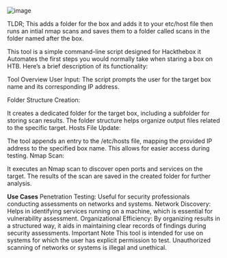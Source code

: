 ![image](https://github.com/user-attachments/assets/fbb7e203-12b5-44bc-8bd0-bd7a45dfef00)

TLDR; 
This adds a folder for the box and adds it to your etc/host file then runs an intial nmap scans and saves them to a folder called scans in the folder named after the box.


This tool is a simple command-line script designed for Hackthebox it Automates the first steps you would normally take when staring a box on HTB. Here’s a brief description of its functionality:

Tool Overview
User Input: The script prompts the user for the target box name and its corresponding IP address.

Folder Structure Creation:

It creates a dedicated folder for the target box, including a subfolder for storing scan results.
The folder structure helps organize output files related to the specific target.
Hosts File Update:

The tool appends an entry to the /etc/hosts file, mapping the provided IP address to the specified box name. This allows for easier access during testing.
Nmap Scan:

It executes an Nmap scan to discover open ports and services on the target.
The results of the scan are saved in the created folder for further analysis.

**Use Cases**
Penetration Testing: Useful for security professionals conducting assessments on networks and systems.
Network Discovery: Helps in identifying services running on a machine, which is essential for vulnerability assessment.
Organizational Efficiency: By organizing results in a structured way, it aids in maintaining clear records of findings during security assessments.
Important Note
This tool is intended for use on systems for which the user has explicit permission to test. Unauthorized scanning of networks or systems is illegal and unethical.
